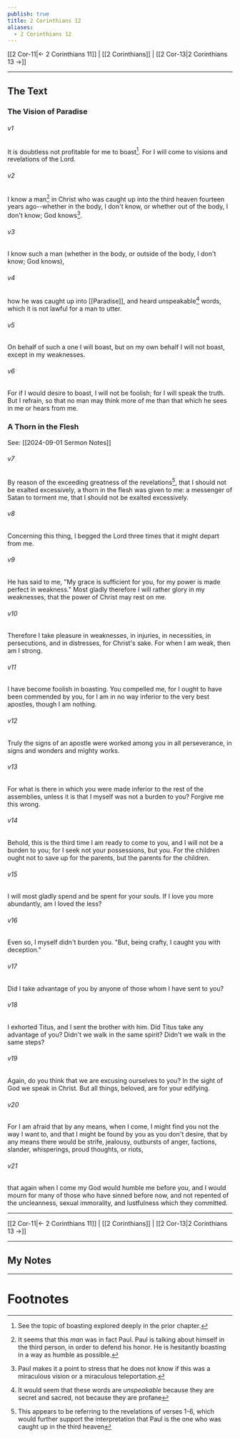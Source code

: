 ```yaml
---
publish: true
title: 2 Corinthians 12
aliases:
  - 2 Corinthians 12
---
```


[[2 Cor-11|← 2 Corinthians 11]] | [[2 Corinthians]] | [[2 Cor-13|2 Corinthians 13 →]]
***

## The Text
### The Vision of Paradise
###### v1 
It is doubtless not profitable for me to boast[^1]. For I will come to visions and revelations of the Lord. 

###### v2 
I know a man[^2] in Christ who was caught up into the third heaven fourteen years ago--whether in the body, I don't know, or whether out of the body, I don't know; God knows[^3]. 

###### v3 
I know such a man (whether in the body, or outside of the body, I don't know; God knows), 

###### v4 
how he was caught up into [[Paradise]], and heard unspeakable[^4] words, which it is not lawful for a man to utter. 

###### v5 
On behalf of such a one I will boast, but on my own behalf I will not boast, except in my weaknesses. 

###### v6 
For if I would desire to boast, I will not be foolish; for I will speak the truth. But I refrain, so that no man may think more of me than that which he sees in me or hears from me. 

### A Thorn in the Flesh
See: [[2024-09-01 Sermon Notes]] 
###### v7 
By reason of the exceeding greatness of the revelations[^5], that I should not be exalted excessively, a thorn in the flesh was given to me: a messenger of Satan to torment me, that I should not be exalted excessively. 

###### v8 
Concerning this thing, I begged the Lord three times that it might depart from me. 

###### v9 
He has said to me, "My grace is sufficient for you, for my power is made perfect in weakness." Most gladly therefore I will rather glory in my weaknesses, that the power of Christ may rest on me. 

###### v10 
Therefore I take pleasure in weaknesses, in injuries, in necessities, in persecutions, and in distresses, for Christ's sake. For when I am weak, then am I strong. 

###### v11 
I have become foolish in boasting. You compelled me, for I ought to have been commended by you, for I am in no way inferior to the very best apostles, though I am nothing. 

###### v12 
Truly the signs of an apostle were worked among you in all perseverance, in signs and wonders and mighty works. 

###### v13 
For what is there in which you were made inferior to the rest of the assemblies, unless it is that I myself was not a burden to you? Forgive me this wrong. 

###### v14 
Behold, this is the third time I am ready to come to you, and I will not be a burden to you; for I seek not your possessions, but you. For the children ought not to save up for the parents, but the parents for the children. 

###### v15 
I will most gladly spend and be spent for your souls. If I love you more abundantly, am I loved the less? 

###### v16 
Even so, I myself didn't burden you. "But, being crafty, I caught you with deception." 

###### v17 
Did I take advantage of you by anyone of those whom I have sent to you? 

###### v18 
I exhorted Titus, and I sent the brother with him. Did Titus take any advantage of you? Didn't we walk in the same spirit? Didn't we walk in the same steps? 

###### v19 
Again, do you think that we are excusing ourselves to you? In the sight of God we speak in Christ. But all things, beloved, are for your edifying. 

###### v20 
For I am afraid that by any means, when I come, I might find you not the way I want to, and that I might be found by you as you don't desire, that by any means there would be strife, jealousy, outbursts of anger, factions, slander, whisperings, proud thoughts, or riots, 

###### v21 
that again when I come my God would humble me before you, and I would mourn for many of those who have sinned before now, and not repented of the uncleanness, sexual immorality, and lustfulness which they committed.

***
[[2 Cor-11|← 2 Corinthians 11]] | [[2 Corinthians]] | [[2 Cor-13|2 Corinthians 13 →]]

---
## My Notes

---
# Footnotes

[^1]: See the topic of boasting explored deeply in the prior chapter. 
[^2]: It seems that this *man* was in fact Paul. Paul is talking about himself in the third person, in order to defend his honor. He is hesitantly boasting in a way as humble as possible. 
[^3]: Paul makes it a point to stress that he does not know if this was a miraculous vision or a miraculous teleportation. 
[^4]: It would seem that these words are *unspeakable* because they are secret and sacred, not because they are profane
[^5]: This appears to be referring to the revelations of verses 1-6, which would further support the interpretation that Paul is the one who was caught up in the third heaven